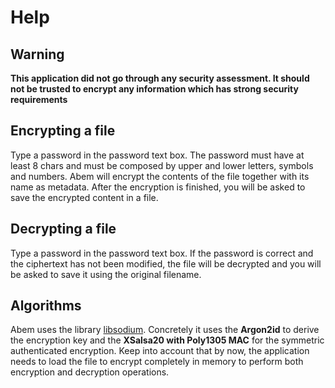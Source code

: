 # Help

## Warning

**This application did not go through any security assessment. It should not be trusted to encrypt any information which has strong security requirements**

## Encrypting a file
Type a password in the password text box.
The password must have at least 8 chars and must be composed by upper and lower letters, symbols and numbers.
Abem will encrypt the contents of the file together with its name as metadata.
After the encryption is finished, you will be asked to save the encrypted content in a file.

## Decrypting a file
Type a password in the password text box.
If the password is correct and the ciphertext has not been modified, the file will be decrypted and you will be asked to save it using the original filename.

## Algorithms

Abem uses the library [libsodium](https://github.com/jedisct1/libsodium).
Concretely it uses the **Argon2id** to derive the encryption key and the
**XSalsa20 with Poly1305 MAC** for the symmetric authenticated encryption.
Keep into account that by now, the application needs to load the file to encrypt
completely in memory to perform both encryption and decryption operations.

